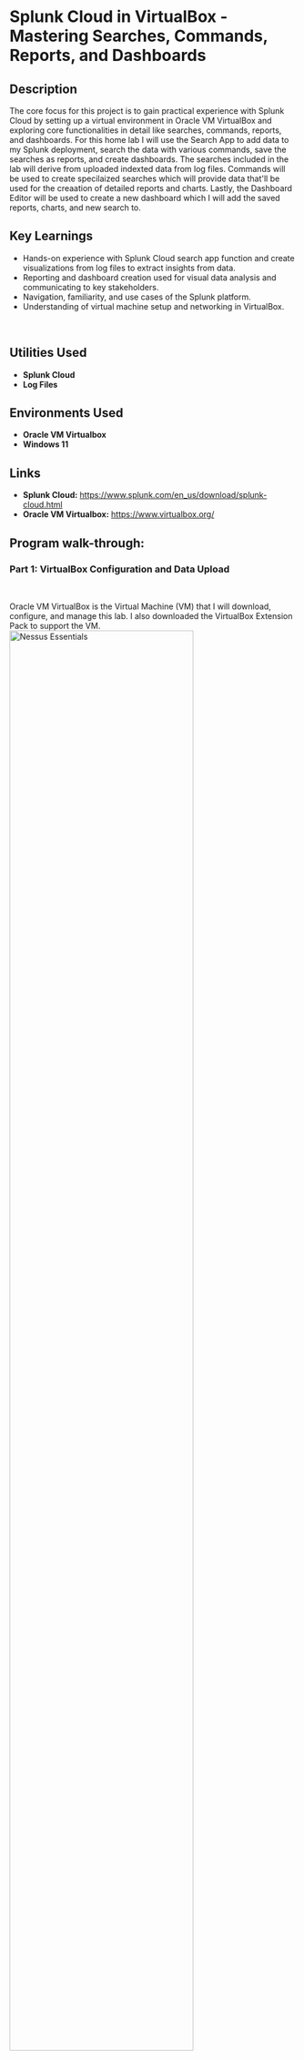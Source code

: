 <h1>Splunk Cloud in VirtualBox - Mastering Searches, Commands, Reports, and Dashboards</h1>

<h2>Description</h2>
The core focus for this project is to gain practical experience with Splunk Cloud by setting up a virtual environment in Oracle VM VirtualBox and exploring core functionalities in detail like searches, commands, reports, and dashboards. For this home lab I will use the Search App to add data to my Splunk deployment, search the data with various commands, save the searches as reports, and create dashboards. The searches included in the lab will derive from uploaded indexted data from log files. Commands will be used to create specilaized searches which will provide data that'll be used for the creaation of detailed reports and charts. Lastly, the Dashboard Editor will be used to create a new dashboard which I will add the saved reports, charts, and new search to. 
<br/>


<h2>Key Learnings</h2>

- Hands-on experience with Splunk Cloud search app function and create visualizations from log files to extract insights from data.
- Reporting and dashboard creation used for visual data analysis and communicating to key stakeholders.
- Navigation, familiarity, and use cases of the Splunk platform.
- Understanding of virtual machine setup and networking in VirtualBox.
<br/>


<h2>Utilities Used</h2>

- <b>Splunk Cloud</b>
- <b>Log Files</b>


<h2>Environments Used </h2>

- <b>Oracle VM Virtualbox</b> 
- <b>Windows 11</b>

<h2>Links</h2>

- <b>Splunk Cloud:</b> https://www.splunk.com/en_us/download/splunk-cloud.html
- <b>Oracle VM Virtualbox:</b> https://www.virtualbox.org/


<h2>Program walk-through:</h2>

<p align="center">

<h3><b>Part 1: VirtualBox Configuration and Data Upload</b></h3>
<br/>

Oracle VM VirtualBox is the Virtual Machine (VM) that I will download, configure, and manage this lab. I also downloaded the VirtualBox Extension Pack to support the VM. <br/>
<img src="https://imgur.com/OeSOJfK.png" height="80%" width="80%" alt="Nessus Essentials"/> 
<br />
<br />
The first step of this lab is uploading the data that I will be querying and analyzing. I was able to access the the 'add data' feature from my Splunk cloud home page. The files that will be uploading includes access.log files, secure.log files, and vendor_sales.log files from mail servers and web accounts. Once the files were uploaded, I performed a basic search to ensure a successful upload.  <br/>
<br><img src="https://imgur.com/9FyAwXS.png" height="80%" width="80%" alt="Nessus Essentials"/><br/>
<br><img src="https://imgur.com/GUUa05K.png" height="80%" width="80%" alt="Nessus Essentials"/><br/>
<br><img src="https://imgur.com/ZgUNOdq.png" height="80%" width="80%" alt="Nessus Essentials"/><br/>
<br><img src="https://imgur.com/csXbN2D.png" height="80%" width="80%" alt="Nessus Essentials"/><br/>
<br><img src="https://imgur.com/KLZgxHm.png" height="80%" width="80%" alt="Nessus Essentials"/><br/>
<br><img src="https://imgur.com/G7EM1dv.png" height="80%" width="80%" alt="Nessus Essentials"/>
<br />
<br />


<h3><b>Part 2: Exploring the Search App</b></h3>
<br />

For part 2 I will be exploring the Search App by searching for keywords and also optimizing my search criteria by using specified time periods. <br/>
<br><img src="https://imgur.com/C4rGZw9.png" height="80%" width="80%" alt="Nessus Essentials"/><br/>
<br>To increase the number of returned events, I adjusted the time frame from Last 24 hours to Yesterday. As displayed below, the amount of events increased from 2,897 to 4,107.<br/>
<br><img src="https://imgur.com/kfGnF3Z.png" height="80%" width="80%" alt="Nessus Essentials"/><br/>
<br>To run a search with specified relative time ranges I ran a search over the last two days, created the following search query. <br/>
<br><img src="https://imgur.com/Zbmfp9b.png" height="80%" width="80%" alt="Nessus Essentials"/><br/>
<br>To run a search with specified date and time ranges, I created a custom time time range. For example, to troubleshoot an issue that took place January 6, 2023 about 9:30 AM, I specified the earliest time of 01/06/2024 7:30:00 and the latest time of 01/06/2024 10:30:00 to show the events immediately before and after the issue took place.<br/>
<br><img src="https://imgur.com/ieESetm.png" height="80%" width="80%" alt="Nessus Essentials"/>
<br />

<h3><b>Part 3: Searching the Data</b></h3>
<br />

For step 3 I will be creating searches that retrieve events from the index. The data for this lab is for the Buttercup Games online store. The store sells games and other related items, such as t-shirts. In this lab, I will primarily search the Apache web access logs, and correlate the access logs with the vendor sales logs. <br/>
<br>Using the Search Assistant feature, I typed in ‘category’, and selected “categoryid=sports” from the list. <br/>
<br><img src="https://imgur.com/npkGRtI.png" height="80%" width="80%" alt="Nessus Essentials"/><br/>
<br><img src="https://imgur.com/sseoQ8m.png" height="80%" width="80%" alt="Nessus Essentials"/><br/>
<br>I then wanted to find out how many errors have occurred on the Buttercup Games website. To retrieve events that mention errors or failures I performed a search using a Boolean operator. Below is a search to retrieve events that contain keywords of buttercupgames and error with a time frame of all time. The Boolean operator, AND was used for this search. <br/>
<br><img src="https://imgur.com/lSjnvnZ.png" height="80%" width="80%" alt="Nessus Essentials"/><br/>
<br>Below is a search to retrieve events that contain keywords of error, fail, failure, or severe in the events that also mention buttercupgames. The Boolean operator, OR and the wildcard feature was used for this search. <br/>
<br><img src="https://imgur.com/jv2DpVU.png" height="80%" width="80%" alt="Nessus Essentials"/><br/>
<br>Below is an example of a search being performed using fields. Fields are searchable name and value pairings that distinguish one event from another. <br/>
<br><img src="https://imgur.com/uVwhVjN.png" height="80%" width="80%" alt="Nessus Essentials"/><br/>
<br>Below is an example of two targeted searches being performed. One is a search for successful purchases from the Buttercup Games store and the other is a search for failed searches. <br/>
<br><img src="https://imgur.com/wURiMjJ.png" height="80%" width="80%" alt="Nessus Essentials"/><br/>
<br><img src="https://imgur.com/0GDpUai.png" height="80%" width="80%" alt="Nessus Essentials"/><br/>
<br>Below is an example of a search being performed for errors with a date range of all time. <br/>
<br><img src="https://imgur.com/3JTdP0T.png" height="80%" width="80%" alt="Nessus Essentials"/><br/>
<br>Below is an example of a search being performed for a successful purchase of the simulation product for a date range of 1/8/2024 - 1/10/2024.<br/>
<br><img src="https://imgur.com/ufoJTFm.png" height="80%" width="80%" alt="Nessus Essentials"/><br/>
<br>I will use the subsearch feature to narrow down the set of events that I search on. The below search is to find the most frequent shopper and the products (productId) that the shopper purchased.  <br/>
<br><img src="https://imgur.com/UvOr8M6.png" height="80%" width="80%" alt="Nessus Essentials"/><br/>
<br />


<h3><b>Part 4: Enabling Field Lookups</b></h3>
<br/>

By enabling the field lookups, I will be able to display the actual product names inside of my searches, dashboards, and reports instead of product codes and product IDs. The first step in the enabling filed lookup process is uploading the file that includes the name of the products that I will like to include in my searches. <br/>
<br><img src="https://imgur.com/qPILMpD.png" height="80%" width="80%" alt="Nessus Essentials"/><br/>
<br><img src="https://imgur.com/mn1mkIc.png" height="80%" width="80%" alt="Nessus Essentials"/><br/>
<br><img src="https://imgur.com/7s1GoNQ.png" height="80%" width="80%" alt="Nessus Essentials"/><br/>
<br>When I uploaded the lookup table file, it was uploaded with a default sharing setting as private, so I must change the permissions to the file. For this lab, I am going to share the lookup table file with all applications.<br/>
<br><img src="https://imgur.com/uxfZgUB.png" height="80%" width="80%" alt="Nessus Essentials"/><br/>
<br>Add the field lookup definition: After the importation of the lookup table files, I must define the information in the lookup table file and how that information relates to the fields in my events, this is called a lookup definition.<br/>
<br><img src="https://imgur.com/dUFiErJ.png" height="80%" width="80%" alt="Nessus Essentials"/><br/>
<br><img src="https://imgur.com/n3TRJcW.png" height="80%" width="80%" alt="Nessus Essentials"/><br/>
<br>Next, I will make the lookup automatic, so instead of using the lookup command in my search when I want to apply a field lookup to your events, the lookup will run automatically.<br/>
<br><img src="https://imgur.com/RxPyRuo.png" height="80%" width="80%" alt="Nessus Essentials"/><br/>
<br><img src="https://imgur.com/6SYtLNn.png" height="80%" width="80%" alt="Nessus Essentials"/><br/>
<br>Next, I will search with the field lookups that were created. As a result of the search, I can see that the both the field lookups that I created were successfully created.<br/>
<br><img src="https://imgur.com/MHMm4Km.png" height="80%" width="80%" alt="Nessus Essentials"/><br/>
<br />


<h3><b>Part 5: Creating Reports and Charts</b></h3>
<br/>

Below I used the search and chart feature to compare the counts of user actions by calculating information about the actions customers have taken on the online store website. This search uses the chart command to count the number of events that are action=purchase and action=addtocart. The search then uses the rename command to rename the fields that appear in the results. The results will show the number of times each product is viewed, the number of times each product is added to the cart and the number of times each product is purchased.<br/>
<br><img src="https://imgur.com/h2DrUhM.png" height="80%" width="80%" alt="Nessus Essentials"/><br/>
<br>Below is a visualization of the requested data formatted in a column chart.<br/>
<br><img src="https://imgur.com/2ivkF1d.png" height="80%" width="80%" alt="Nessus Essentials"/><br/>
<br>I will create a chart that overlays two data series as lines over three data series as columns displayed in an overlay chart. The overlay chart will show Actions such as Adds To Cart and Purchases on one type of chart and the Conversion Rates, such as Views To Purchases, in another type of chart.<br/>
<br>Below is the initial output of the searched data. The x-axis and y-axis was edited to show a better view of the label that describes the data.<br/>
<br><img src="https://imgur.com/XF9IwyS.png" height="80%" width="80%" alt="Nessus Essentials"/><br/>
<br>Next, I will format the second y-axis for the second set of data which is the conversion rates which are viewsToPurchases and cartToPurchase. This will allow the conversion rates now to appear as lines in the chart.<br/>
<br><img src="https://imgur.com/ypwBDNa.png" height="80%" width="80%" alt="Nessus Essentials"/><br/>
<br>I then saved the revised chart as a report.<br/>
<br><img src="https://imgur.com/49e8Ggd.png" height="80%" width="80%" alt="Nessus Essentials"/><br/>
<br>Next, I will create a report from a custom chart. In the below example I will create a report that charts which products were purchased over a period of time. <br/>
<br><img src="https://imgur.com/gfMCCtq.png" height="80%" width="80%" alt="Nessus Essentials"/><br/>
<br><img src="https://imgur.com/SwOpjFe.png" height="80%" width="80%" alt="Nessus Essentials"/><br/><br/>
<br>Last, I will create a report from a sparkline chart. This report will show the trends in the number of purchases made over time. The search specifies the purchases made for each product by using categoryId. The search results were then saved as a report. <br/>
<br><img src="https://imgur.com/DVnS8ch.png" height="80%" width="80%" alt="Nessus Essentials"/><br/>
<br><img src="https://imgur.com/hGakijo.png" height="80%" width="80%" alt="Nessus Essentials"/><br/>
<br/>
<br/>


<h3><b>Part 6: Creating Dashboards</b></h3>
<br/>

To Start the creation of the dashboard, I ran a search for the count of purchases for each product and the percent of each product of the total purchases, then changed the visualization from a bar chart to a pie chart and saved it as a Dashboard Panel. <br/>
<br><img src="https://imgur.com/8rknKop.png" height="80%" width="80%" alt="Nessus Essentials"/><br/>
<br><img src="https://imgur.com/rOaAGwh.png" height="80%" width="80%" alt="Nessus Essentials"/><br/>
<br><img src="https://imgur.com/K97hIpH.png" height="80%" width="80%" alt="Nessus Essentials"/><br/>
<br>Next, I will add controls to the dashboard. Examples of a control include text, a checkbox, or a time range picker. For this example, I am using the time range picker with a three-week date range. With the addition of this control, the inline search that powers the panel now uses the time range that is specified in the shared time picker.<br/>
<br><img src="https://imgur.com/vuFZ85K.png" height="80%" width="80%" alt="Nessus Essentials"/><br/>
<br><img src="https://imgur.com/71K3NRo.png" height="80%" width="80%" alt="Nessus Essentials"/><br/>
<br>To include more data inside of the dashboard, I will add additional panels which will consist of the previously saved reports and ad hoc searches.<br/>
<br>This first two panels I will add is from the Purchasing trends and Comparison of Actions and Conversion Rates by Product reports that I previously created.<br/>
<br><img src="https://imgur.com/We4Xc1s.png" height="80%" width="80%" alt="Nessus Essentials"/><br/>
<br><img src="https://imgur.com/S0wgBpr.png" height="80%" width="80%" alt="Nessus Essentials"/><br/>
<br><img src="https://imgur.com/QGtBdZu.png" height="80%" width="80%" alt="Nessus Essentials"/><br/>
<br>Next, I will add a search to the existing dashboard. This search will utilize the productName field from the Enabling Field Lookups section that I previously created. Lastly, I will connect the Top Purchases by Category and VIP Client Purchases panels to the shared Time Range Picker that was configured above. The VIP Client Purchases panel is now connected to the Time range picker input on the dashboard, so when I change the time range on the dashboard, the panels that are connected to the shared Time Range Picker are all updated.<br/>
<br><img src="https://imgur.com/h9OPRYZ.png" height="80%" width="80%" alt="Nessus Essentials"/><br/>
<br><img src="https://imgur.com/upgfmbg.png" height="80%" width="80%" alt="Nessus Essentials"/><br/>
<br />
<br />
</p>
